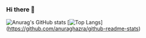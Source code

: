 ### Hi there 👋
![Anurag's GitHub stats](https://github-readme-stats.vercel.app/api?username=ConeaAdrian&show_icons=true&theme=radical)
[![Top Langs](https://github-readme-stats.vercel.app/api/top-langs/?username=ConeaAdrian&layout=compact&show_icons=true&theme=radical)]
(https://github.com/anuraghazra/github-readme-stats)
<!--
**ConeaAdrian/ConeaAdrian** is a ✨ _special_ ✨ repository because its `README.md` (this file) appears on your GitHub profile.

Here are some ideas to get you started:

- 🔭 I’m currently working on ...
- 🌱 I’m currently learning ...
- 👯 I’m looking to collaborate on ...
- 🤔 I’m looking for help with ...
- 💬 Ask me about ...
- 📫 How to reach me: ...
- 😄 Pronouns: ...
- ⚡ Fun fact: ...
-->
